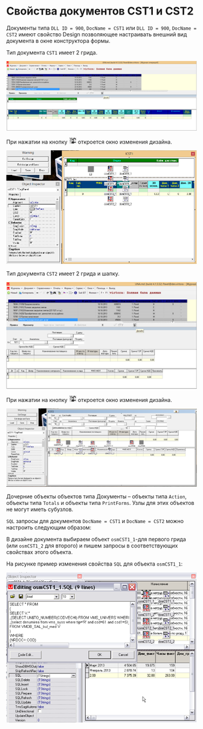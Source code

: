 # Свойства документов CST1 и CST2

Документы типа `DLL ID = 900`, `DocName = CST1` или `DLL ID = 900`, `DocName = CST2` имеют свойство Design позволяющее настраивать внешний вид документа в окне конструктора формы. 

Тип документа `CST1` имеет 2 грида.

![](../../../.gitbook/assets/cst1.png)

 При нажатии на кнопку ![N](https://github.com/prbsoft/wiki/blob/master/src/design_cst.png?raw=true) откроется окно изменения дизайна.

![](../../../.gitbook/assets/cst1.1.png)

 Тип документа `CST2` имеет 2 грида и шапку.

![](../../../.gitbook/assets/cst2.png)

  При нажатии на кнопку ![N](https://github.com/prbsoft/wiki/blob/master/src/design_cst.png?raw=true) откроется окно изменения дизайна.

![](../../../.gitbook/assets/cst2.1.png)

Дочерние объекты объектов типа Документы – объекты типа `Action`, объекты типа `Totals` и объекты типа `PrintForms`. Узлы для этих объектов не могут иметь субузлов.

`SQL` запросы для документов `DocName = CST1` и `DocName = CST2` можно настроить следующим образом:

В дизайне документа выбираем объект `osmCST1_1`-для первого грида \(или `osmCST1_2` для второго\) и пишем запросы в соответствующих свойствах этого объекта.

На рисунке пример изменения свойства `SQL` для объекта `osmCST1_1`:

![](../../../.gitbook/assets/osmcst1sql_edit.png)

